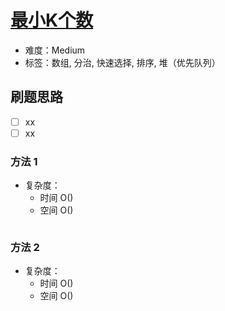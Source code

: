 # [最小K个数](https://leetcode-cn.com/problems/smallest-k-lcci/)

- 难度：Medium
- 标签：数组, 分治, 快速选择, 排序, 堆（优先队列）

## 刷题思路

- [ ] xx
- [ ] xx

### 方法 1

- 复杂度：
    - 时间 O()
    - 空间 O()

``` js

```

### 方法 2

- 复杂度：
    - 时间 O()
    - 空间 O()

``` js

```
